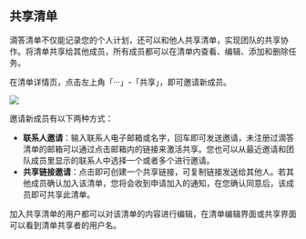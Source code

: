 ## 共享清单

滴答清单不仅能记录您的个人计划，还可以和他人共享清单，实现团队的共享协作。将清单共享给其他成员，所有成员都可以在清单内查看、编辑、添加和删除任务。

在清单详情页，点击左上角「···」-「共享」，即可邀请新成员。

![](../../images/web/36.png)

邀请新成员有以下两种方式：

* **联系人邀请**：输入联系人电子邮箱或名字，回车即可发送邀请，未注册过滴答清单的邮箱可以通过点击邮箱内的链接来激活共享。您也可以从最近邀请和团队成员里显示的联系人中选择一个或者多个进行邀请。
* **共享链接邀请**：点击即可创建一个共享链接，可复制链接发送给其他人。若其他成员确认加入该清单，您将会收到申请加入的通知，在您确认同意后，该成员即可共享此清单。 

加入共享清单的用户都可以对该清单的内容进行编辑，在清单编辑界面或共享界面可以看到清单共享者的用户名。